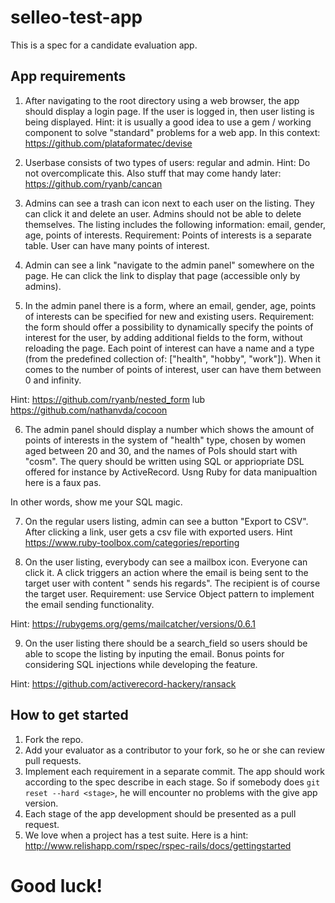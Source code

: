 # selleo-test-app
This is a spec for a candidate evaluation app.


## App requirements
1. After navigating to the root directory using a web browser, the app should display a login page. If the user is logged in, then user listing is being displayed. 
Hint: it is usually a good idea to use a gem / working component to solve "standard" problems for a web app. In this context: https://github.com/plataformatec/devise

2. Userbase consists of two types of users: regular and admin.
Hint: Do not overcomplicate this. Also stuff that may come handy later: https://github.com/ryanb/cancan

3. Admins can see a trash can icon next to each user on the listing. They can click it and delete an user. Admins should not be able to delete themselves. The listing includes the following information: email, gender, age, points of interests. Requirement: Points of interests is a separate table. User can have many points of interest.

4. Admin can see a link "navigate to the admin panel" somewhere on the page. He can click the link to display that page (accessible only by admins).

5. In the admin panel there is a form, where an email, gender, age, points of interests can be specified for new and existing users. Requirement: the form should offer a possibility to dynamically specify the points of interest for the user, by adding additional fields to the form, without reloading the page. Each point of interest can have a name and a type (from the predefined collection of: ["health", "hobby", "work"]). When it comes to the number of points of interest, user can have them between 0 and infinity.

Hint: https://github.com/ryanb/nested_form lub https://github.com/nathanvda/cocoon

6. The admin panel should display a number which shows the amount of points of interests in the system of "health" type, chosen by women aged between 20 and 30, and the names of PoIs should start with "cosm". The query should be written using SQL or appriopriate DSL offered for instance by ActiveRecord. Usng Ruby for data manipualtion here is a faux pas.  

In other words, show me your SQL magic.

7. On the regular users listing, admin can see a button "Export to CSV". After clicking a link, user gets a csv file with exported users. Hint https://www.ruby-toolbox.com/categories/reporting

8. On the user listing, everybody can see a mailbox icon. Everyone can click it. A click triggers an action where the email is being sent to the target user with content "<current user email> sends his regards". The recipient is of course the target user. Requirement: use Service Object pattern to implement the email sending functionality.

Hint: https://rubygems.org/gems/mailcatcher/versions/0.6.1

9. On the user listing there should be a search_field so users should be able to scope the listing by inputing the email. Bonus points for considering SQL injections while developing the feature.

Hint: https://github.com/activerecord-hackery/ransack


## How to get started
1. Fork the repo.
2. Add your evaluator as a contributor to your fork, so he or she can review pull requests.
3. Implement each requirement in a separate commit. The app should work according to the spec describe in each stage. So if somebody does `git reset --hard <stage>`, he will encounter no problems with the give app version.
4. Each stage of the app development should be presented as a pull request.
5. We love when a project has a test suite. Here is a hint: http://www.relishapp.com/rspec/rspec-rails/docs/gettingstarted

# Good luck!
